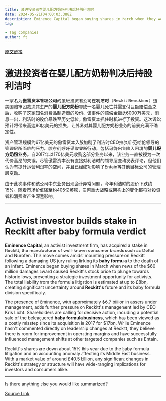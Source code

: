 ```yaml
---
title: 激进投资者在婴儿配方奶粉判决后持股利洁时
date: 2024-05-21T04:00:03.388Z
description: Eminence Capital began buying shares in March when they were hit by a $60mn US damages award
tag: 

- Tag companies
author: ft
---
```


[原文链接](https://ft.com/content/cd039da0-98cb-4472-bcee-b8f7f42ac2d5)

# 激进投资者在婴儿配方奶粉判决后持股**利洁时** 

一家名为**傲雷资本管理公司**的激进投资者公司在**利洁时**（Reckitt Benckiser）遭美国陪审团裁决其生产的**婴儿配方奶粉**导致一名婴儿死亡并需支付巨额赔偿金之后，收购了这家知名消费品制造商的股份。该事件的赔偿金额达6000万美元，消息一出，利洁时的股价暴跌至历史低位，傲雷资本抓住时机进行了投资。这次诉讼预计将带来高达80亿美元的损失，让外界对其婴儿配方奶粉业务的前景充满不确定性。

资产管理规模约67亿美元的傲雷资本入股加剧了利洁时CEO拉尔斯·范哈伦领导的管理层所面临的压力。股东们呼吁采取果断行动，包括可能出售陷入困境的**婴儿配方奶粉业务**。自2017年以170亿美元收购这部分业务以来，该业务一直被视为一次代价高昂的失误。尽管傲雷资本没有直接对利洁时的领导层变动发表评论，但他们认为有提升运营利润率的空间，并且已经成功影响了Entain等其他目标公司的管理层变动。

由于此次事件和该公司中东业务出现会计异常问题，今年利洁时的股价下跌约15%。随着市场价值降至约405亿英镑，任何重大战略或架构上的变化都将对投资者和消费者产生深远影响。

---

# Activist investor builds stake in **Reckitt** after baby formula verdict 

**Eminence Capital**, an activist investment firm, has acquired a stake in Reckitt, the manufacturer of well-known consumer brands such as Dettol and Nurofen. This move comes amidst mounting pressure on Reckitt following a damaging US jury ruling linking its **baby formula** to the death of an infant. Eminence began buying shares in March when news of the $60 million damages award caused Reckitt's stock price to plunge towards historic lows, presenting a strategic investment opportunity for activists. The total liability from the formula litigation is estimated at up to £8bn, creating significant uncertainty around **Reckitt's** future and its baby formula division specifically. 

The presence of Eminence, with approximately $6.7 billion in assets under management, adds further pressure on Reckitt's management led by CEO Kris Licht. Shareholders are calling for decisive action, including a potential sale of the beleaguered **baby formula business**, which has been viewed as a costly misstep since its acquisition in 2017 for $17bn. While Eminence hasn't commented directly on leadership changes at Reckitt, they believe there is room for improvement in operating margins and have successfully influenced management shifts at other targeted companies such as Entain. 

Reckitt's shares are down about 15% this year due to the baby formula litigation and an accounting anomaly affecting its Middle East business. With a market value of around £40.5 billion, any significant changes in Reckitt's strategy or structure will have wide-ranging implications for investors and consumers alike. 

---

Is there anything else you would like summarized?

[Source Link](https://ft.com/content/cd039da0-98cb-4472-bcee-b8f7f42ac2d5)

